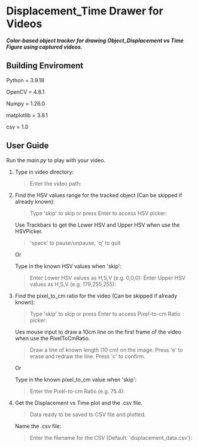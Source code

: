 # Displacement_Time Drawer for Videos
 ***Color-based object tracker for drawing Object_Displacement vs Time Figure using captured videos.***

## Building Enviroment
Python = 3.9.18

OpenCV = 4.8.1

Numpy = 1.26.0

matplotlib = 3.8.1

csv = 1.0

## User Guide
Run the _main.py_ to play with your video.

1. Type in video directory:
    > Enter the video path: 

2. Find the HSV values range for the tracked object (Can be skipped if already known):
    > Type 'skip' to skip or press Enter to access HSV picker: 

    Use Trackbars to get the Lower HSV and Upper HSV when use the HSVPicker.
    > 'space' to pause/unpause, 'q' to quit

    Or

    Type in the known HSV values when 'skip':
    > Enter Lower HSV values as H,S,V (e.g. 0,0,0): 
    > Enter Upper HSV values as H,S,V (e.g. 179,255,255): 

3. Find the pixel_to_cm ratio for the video (Can be skipped if already known):
    > Type 'skip' to skip or press Enter to access Pixel-to-cm Ratio picker: 

    Ues mouse input to draw a 10cm line on the first frame of the video when use the PixelToCmRatio.
    > Draw a line of known length (10 cm) on the image. Press 'e' to erase and redraw the line. Press 'c' to confirm.

    Or

    Type in the known pixel_to_cm value when 'skip':
    > Enter the Pixel-to-cm Ratio (e.g. 75.4): 

4. Get the Displacement vs Time plot and the .csv file.
    > Data ready to be saved to CSV file and plotted.

    Name the .csv file:
    > Enter the filename for the CSV (Default: 'displacement_data.csv'): 

